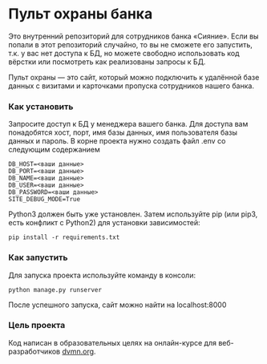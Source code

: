 # Пульт охраны банка
Это внутренний репозиторий для сотрудников банка «Сияние». Если вы попали в этот репозиторий случайно, то вы не сможете его запустить, т.к. у вас нет доступа к БД, но можете свободно использовать код вёрстки или посмотреть как реализованы запросы к БД.

Пульт охраны — это сайт, который можно подключить к удалённой базе данных с визитами и карточками пропуска сотрудников нашего банка.

### Как установить
Запросите доступ к БД у менеджера вашего банка. Для доступа вам понадобятся хост, порт, имя базы данных, имя пользователя базы данных и пароль. 
В корне проекта нужно создать файл .env со следующим содержанием
```buildoutcfg
DB_HOST=<ваши данные>
DB_PORT=<ваши данные>
DB_NAME=<ваши данные>
DB_USER=<ваши данные>
DB_PASSWORD=<ваши данные>
SITE_DEBUG_MODE=True
```

Python3 должен быть уже установлен. Затем используйте pip (или pip3, есть конфликт с Python2) для установки зависимостей:

```buildoutcfg
pip install -r requirements.txt
```

### Как запустить

Для запуска проекта используйте команду в консоли:
```buildoutcfg
python manage.py runserver
```
После успешного запуска, сайт можно найти на localhost:8000

### Цель проекта
Код написан в образовательных целях на онлайн-курсе для веб-разработчиков [dvmn.org](https://dvmn.org).